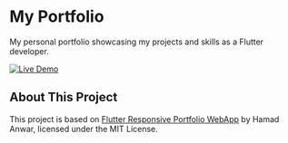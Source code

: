 # My Portfolio

My personal portfolio showcasing my projects and skills as a Flutter developer.

[![Live Demo](https://img.shields.io/badge/Live%20Demo-Watch%20Now-brightgreen?style=for-the-badge )](https://your-live-demo-url.com )

## About This Project

This project is based on [Flutter Responsive Portfolio WebApp](https://github.com/Hamad-Anwar/Flutter-Responsive-Portfolio-WebApp ) by Hamad Anwar, licensed under the MIT License.



